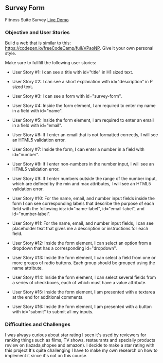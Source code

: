 ## Survey Form

Fitness Suite Survey <a href="https://codepen.io/dennisgocong/full/xxXNKvK" target="_blank">Live Demo</a>

### Objective and User Stories

Build a web that is similar to this: <a href="https://codepen.io/freeCodeCamp/full/VPaoNP" target="_blank"> https://codepen.io/freeCodeCamp/full/VPaoNP</a>. Give it your own personal style.

Make sure to fullfill the following user stories:
- User Story #1: I can see a title with id="title" in H1 sized text.

- User Story #2: I can see a short explanation with id="description" in P sized text.

- User Story #3: I can see a form with id="survey-form".

- User Story #4: Inside the form element, I am required to enter my name in a field with id="name".

- User Story #5: Inside the form element, I am required to enter an email in a field with id="email".

- User Story #6: If I enter an email that is not formatted correctly, I will see an HTML5 validation error.

- User Story #7: Inside the form, I can enter a number in a field with id="number".

- User Story #8: If I enter non-numbers in the number input, I will see an HTML5 validation error.

- User Story #9: If I enter numbers outside the range of the number input, which are defined by the min and max attributes, I will see an HTML5 validation error.

- User Story #10: For the name, email, and number input fields inside the form I can see corresponding labels that describe the purpose of each field with the following ids: id="name-label", id="email-label", and id="number-label".

- User Story #11: For the name, email, and number input fields, I can see placeholder text that gives me a description or instructions for each field.

- User Story #12: Inside the form element, I can select an option from a dropdown that has a corresponding id="dropdown".

- User Story #13: Inside the form element, I can select a field from one or more groups of radio buttons. Each group should be grouped using the name attribute.

- User Story #14: Inside the form element, I can select several fields from a series of checkboxes, each of which must have a value attribute.

- User Story #15: Inside the form element, I am presented with a textarea at the end for additional comments.

- User Story #16: Inside the form element, I am presented with a button with id="submit" to submit all my inputs.

### Difficulties and Challenges

I was always curious about star rating I seen it's used by reviewers for ranking things such as films, TV shows, restaurants and specially products review on (lazada,shopee and amazon). I decide to make a star rating with this project It's quite challenging I have to make my own research on how to implement it since it's not on this course.
